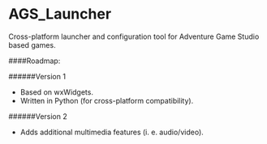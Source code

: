 AGS_Launcher
============

Cross-platform launcher and configuration tool for Adventure Game Studio based games.

####Roadmap:

######Version 1
* Based on wxWidgets.
* Written in Python (for cross-platform compatibility).

######Version 2
* Adds additional multimedia features (i. e. audio/video).
